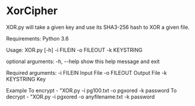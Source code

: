 # XorCipher
XOR.py will take a given key and use its SHA3-256 hash to XOR a given file. 

Requirements: Python 3.6

Usage: XOR.py [-h] -i FILEIN -o FILEOUT -k KEYSTRING

optional arguments:
  -h, --help    show this help message and exit

Required arguments:
  -i FILEIN     Input File
  -o FILEOUT    Output File
  -k KEYSTRING  Key

Example
 To encrypt - "XOR.py -i pg100.txt -o pgxored -k password
 To decrypt - "XOR.py -i pgxored -o anyfilename.txt -k password
